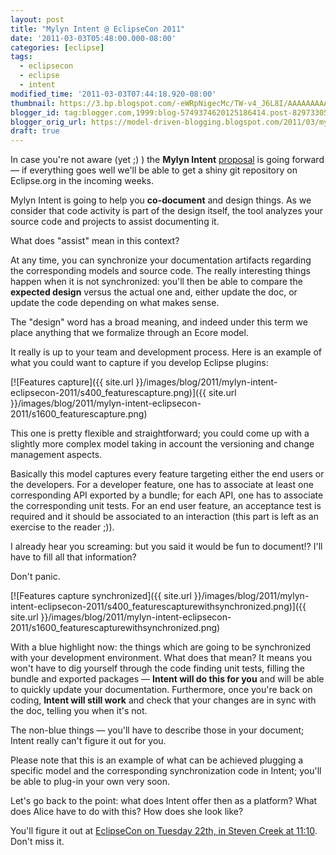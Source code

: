 ```yaml
---
layout: post
title: "Mylyn Intent @ EclipseCon 2011"
date: '2011-03-03T05:48:00.000-08:00'
categories: [eclipse]
tags:
  - eclipsecon
  - eclipse
  - intent
modified_time: '2011-03-03T07:44:18.920-08:00'
thumbnail: https://3.bp.blogspot.com/-eWRpNigecMc/TW-v4_J6L8I/AAAAAAAAAbk/0vE-Ksl34-I/s72-c/featurescapture.png
blogger_id: tag:blogger.com,1999:blog-5749374620125186414.post-8297330572755532929
blogger_orig_url: https://model-driven-blogging.blogspot.com/2011/03/mylyn-intent-eclipsecon-2011.html
draft: true
---
```


In case you're not aware (yet ;) ) the **Mylyn Intent** [proposal](https://www.eclipse.dev/proposals/mylyn.docs.intent/) is going forward — if everything goes well we'll be able to get a shiny git repository on Eclipse.org in the incoming weeks.

Mylyn Intent is going to help you **co-document** and design things. As we consider that code activity is part of the design itself, the tool analyzes your source code and projects to assist documenting it.

What does "assist" mean in this context?

At any time, you can synchronize your documentation artifacts regarding the corresponding models and source code. The really interesting things happen when it is not synchronized: you'll then be able to compare the **expected design** versus the actual one and, either update the doc, or update the code depending on what makes sense.

The "design" word has a broad meaning, and indeed under this term we place anything that we formalize through an Ecore model.

It really is up to your team and development process. Here is an example of what you could want to capture if you develop Eclipse plugins:

[![Features capture]({{ site.url }}/images/blog/2011/mylyn-intent-eclipsecon-2011/s400_featurescapture.png)]({{ site.url }}/images/blog/2011/mylyn-intent-eclipsecon-2011/s1600_featurescapture.png)

This one is pretty flexible and straightforward; you could come up with a slightly more complex model taking in account the versioning and change management aspects.

Basically this model captures every feature targeting either the end users or the developers. For a developer feature, one has to associate at least one corresponding API exported by a bundle; for each API, one has to associate the corresponding unit tests. For an end user feature, an acceptance test is required and it should be associated to an interaction (this part is left as an exercise to the reader ;)).

I already hear you screaming: but you said it would be fun to document!? I'll have to fill all that information?

Don't panic.

[![Features capture synchronized]({{ site.url }}/images/blog/2011/mylyn-intent-eclipsecon-2011/s400_featurescapturewithsynchronized.png)]({{ site.url }}/images/blog/2011/mylyn-intent-eclipsecon-2011/s1600_featurescapturewithsynchronized.png)

With a blue highlight now: the things which are going to be synchronized with your development environment. What does that mean? It means you won't have to dig yourself through the code finding unit tests, filling the bundle and exported packages — **Intent will do this for you** and will be able to quickly update your documentation. Furthermore, once you're back on coding, **Intent will still work** and check that your changes are in sync with the doc, telling you when it's not.

The non-blue things — you'll have to describe those in your document; Intent really can't figure it out for you.

Please note that this is an example of what can be achieved plugging a specific model and the corresponding synchronization code in Intent; you'll be able to plug-in your own very soon.

Let's go back to the point: what does Intent offer then as a platform? What does Alice have to do with this? How does she look like?

You'll figure it out at [EclipseCon on Tuesday 22th, in Steven Creek at 11:10](https://www.eclipsecon.org/2011/sessions/?page=sessions&id=2199). Don't miss it.


